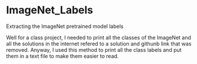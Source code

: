 # ImageNet_Labels
Extracting the ImageNet pretrained model labels

Well for a class project, I needed to print all the classes of the ImageNet and all the solutions in the internet refered to a solution and githunb link that was removed.
Anyway, I used this method to print all the class labels and put them in a text file to make them easier to read.

